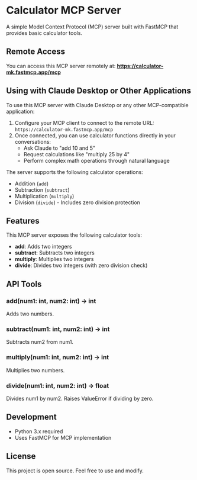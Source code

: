 # Calculator MCP Server

A simple Model Context Protocol (MCP) server built with FastMCP that provides basic calculator tools.

## Remote Access

You can access this MCP server remotely at: **https://calculator-mk.fastmcp.app/mcp**

## Using with Claude Desktop or Other Applications

To use this MCP server with Claude Desktop or any other MCP-compatible application:

1. Configure your MCP client to connect to the remote URL: `https://calculator-mk.fastmcp.app/mcp`
2. Once connected, you can use calculator functions directly in your conversations:
   - Ask Claude to "add 10 and 5" 
   - Request calculations like "multiply 25 by 4"
   - Perform complex math operations through natural language

The server supports the following calculator operations:
- Addition (`add`)
- Subtraction (`subtract`)
- Multiplication (`multiply`)
- Division (`divide`) - Includes zero division protection

## Features

This MCP server exposes the following calculator tools:

- **add**: Adds two integers
- **subtract**: Subtracts two integers
- **multiply**: Multiplies two integers
- **divide**: Divides two integers (with zero division check)

## API Tools

### add(num1: int, num2: int) -> int
Adds two numbers.

### subtract(num1: int, num2: int) -> int
Subtracts num2 from num1.

### multiply(num1: int, num2: int) -> int
Multiplies two numbers.

### divide(num1: int, num2: int) -> float
Divides num1 by num2. Raises ValueError if dividing by zero.

## Development

- Python 3.x required
- Uses FastMCP for MCP implementation

## License

This project is open source. Feel free to use and modify.
